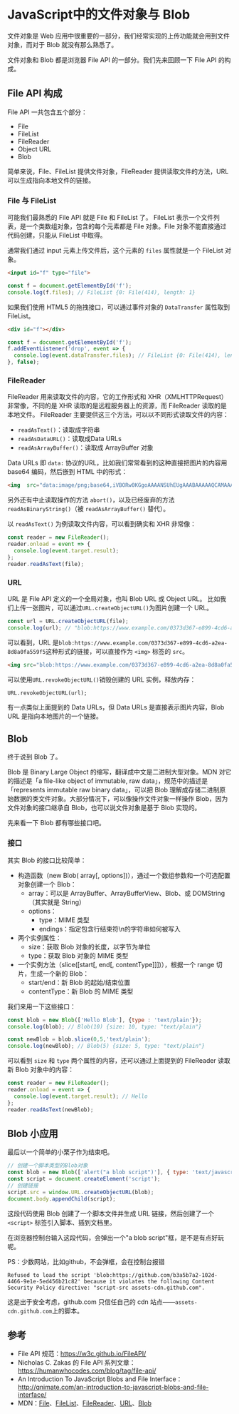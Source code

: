 # JavaScript中的文件对象与 Blob

文件对象是 Web 应用中很重要的一部分，我们经常实现的上传功能就会用到文件对象，而对于 Blob 就没有那么熟悉了。

文件对象和 Blob 都是浏览器 File API 的一部分。我们先来回顾一下 File API 的构成。

##  File API 构成
File API 一共包含五个部分：
- File
- FileList
- FileReader
- Object URL
- Blob

简单来说，File、FileList 提供文件对象，FileReader 提供读取文件的方法，URL 可以生成指向本地文件的链接。

### File 与 FileList
可能我们最熟悉的 File API 就是 File 和 FileList 了。
FileList 表示一个文件列表，是一个类数组对象，包含的每个元素都是 File 对象。File 对象不能直接通过代码创建，只能从 FileList 中取得。

通常我们通过 input 元素上传文件后，这个元素的 `files` 属性就是一个 FileList 对象。
```html
<input id="f" type="file">
```
```js
const f = document.getElementById('f');
console.log(f.files); // FileList {0: File(414), length: 1}
```

如果我们使用 HTML5 的拖拽接口，可以通过事件对象的 `DataTransfer` 属性取到 FileList。
```html
<div id="f"></div>
```
```js
const f = document.getElementById('f');
f.addEventListener('drop', event => {
  console.log(event.dataTransfer.files); // FileList {0: File(414), length: 1}
}, false);
```

### FileReader
FileReader 用来读取文件的内容，它的工作形式和 XHR（XMLHTTPRequest）非常像，不同的是 XHR 读取的是远程服务器上的资源，而 FileReader 读取的是本地文件。
FileReader 主要提供这三个方法，可以以不同形式读取文件的内容：
- `readAsText()`：读取成字符串
- `readAsDataURL()`：读取成Data URLs
- `readAsArrayBuffer()`：读取成 ArrayBuffer 对象

Data URLs 即 `data:` 协议的URL，比如我们常常看到的这种直接把图片的内容用 base64 编码，然后嵌到 HTML 中的形式：
```html
<img  src="data:image/png;base64,iVBORw0KGgoAAAANSUhEUgAAABAAAAAQCAMAAAAoLQ9TAAAABGdBTUEAALGPC/xhBQAAAAFzUkdCAK7OHOkAAAAwUExURUdwTL+/v7+/v8DAwL+/v7+/v7+/v7+/v7q6usLCwr+/v7+/v8HBwcPDw8DAwL+/v8zqaoIAAAAQdFJOUwD0Z8uCPVRQFh7ttBEViXTv1nCIAAAAaUlEQVQY022PUQ7AIAhDwapDdNv9bzumksVFPgx9lopEu5IIZkRxnRkhpQDNrsNoAncirl9y2hkxVDGOaA2mod5meS85EV1lGBNPkHFoc9BHKh89FR7auh6hot+zKrvFjOi6OtH5+9xSD/eZAePNKLIVAAAAAElFTkSuQmCC">
```

另外还有中止读取操作的方法 `abort()`，以及已经废弃的方法 `readAsBinaryString()`（被 `readAsArrayBuffer()` 替代）。

以 `readAsText()` 为例读取文件内容，可以看到确实和 XHR 非常像：
```js
const reader = new FileReader();
reader.onload = event => {
  console.log(event.target.result);
};
reader.readAsText(file);
```

### URL
URL 是 File API 定义的一个全局对象，也叫 Blob URL 或 Object URL。
比如我们上传一张图片，可以通过`URL.createObjectURL()`为图片创建一个 URL。
```js
const url = URL.createObjectURL(file);
console.log(url); // "blob:https://www.example.com/0373d367-e899-4cd6-a2ea-8d8a0fa559f5"
```
可以看到，URL 是`blob:https://www.example.com/0373d367-e899-4cd6-a2ea-8d8a0fa559f5`这种形式的链接，可以直接作为 `<img>` 标签的 `src`。
```html
<img src="blob:https://www.example.com/0373d367-e899-4cd6-a2ea-8d8a0fa559f5">
```

可以使用`URL.revokeObjectURL()`销毁创建的 URL 实例，释放内存：
```
URL.revokeObjectURL(url);
```
有一点类似上面提到的 Data URLs，但 Data URLs 是直接表示图片内容，Blob URL 是指向本地图片的一个链接。

## Blob
终于说到 Blob 了。

Blob 是 Binary Large Object 的缩写，翻译成中文是二进制大型对象。MDN 对它的描述是「a file-like object of immutable, raw data」，规范中的描述是「represents immutable raw binary data」，可以把 Blob 理解成存储二进制原始数据的类文件对象。大部分情况下，可以像操作文件对象一样操作 Blob，因为文件对象的接口继承自 Blob，也可以说文件对象是基于 Blob 实现的。

先来看一下 Blob 都有哪些接口吧。

### 接口
其实 Blob 的接口比较简单：
- 构造函数（new Blob( array[, options])），通过一个数组参数和一个可选配置对象创建一个 Blob：
    - array：可以是 ArrayBuffer、ArrayBufferView、Blob、或 DOMString（其实就是 String）
    - options：
        - type：MIME 类型
        - endings：指定包含行结束符\n的字符串如何被写入
- 两个实例属性：
    - size：获取 Blob 对象的长度，以字节为单位
    - type：获取 Blob 对象的 MIME 类型
- 一个实例方法（slice([start[, end[, contentType]]])），根据一个 range 切片，生成一个新的 Blob：
    - start/end：新 Blob 的起始/结束位置
    - contentType：新 Blob 的 MIME 类型

我们来用一下这些接口：
```js
const blob = new Blob(['Hello Blob'], {type : 'text/plain'});
console.log(blob); // Blob(10) {size: 10, type: "text/plain"}

const newBlob = blob.slice(0,5,'text/plain');
console.log(newBlob); // Blob(5) {size: 5, type: "text/plain"}
```
可以看到 `size` 和 `type` 两个属性的内容，还可以通过上面提到的 FileReader 读取新 Blob 对象中的内容：
```js
const reader = new FileReader();
reader.onload = event => {
  console.log(event.target.result); // Hello
};
reader.readAsText(newBlob);
```

## Blob 小应用
最后以一个简单的小栗子作为结束吧。
```js
// 创建一个脚本类型的Blob对象
const blob = new Blob(['alert("a blob script")'], { type: 'text/javascript' });
const script = document.createElement('script');
// 创建链接
script.src = window.URL.createObjectURL(blob);
document.body.appendChild(script);
```
这段代码使用 Blob 创建了一个脚本文件并生成 URL 链接，然后创建了一个 `<script>` 标签引入脚本、插到文档里。

在浏览器控制台输入这段代码，会弹出一个"a blob script"框，是不是有点好玩呢。

PS：少数网站，比如github，不会弹框，会在控制台报错
```
Refused to load the script 'blob:https://github.com/b3a5b7a2-102d-4466-9e1e-5ed456b21c82' because it violates the following Content Security Policy directive: "script-src assets-cdn.github.com".
```
这是出于安全考虑，github.com 只信任自己的 cdn 站点——`assets-cdn.github.com`上的脚本。

## 参考
- File API 规范：https://w3c.github.io/FileAPI/
- Nicholas C. Zakas 的 File API 系列文章：https://humanwhocodes.com/blog/tag/file-api/
- An Introduction To JavaScript Blobs and File Interface：http://qnimate.com/an-introduction-to-javascript-blobs-and-file-interface/
- MDN：[File](https://developer.mozilla.org/en-US/docs/Web/API/File)、[FileList](https://developer.mozilla.org/en-US/docs/Web/API/FileList)、[FileReader](https://developer.mozilla.org/en-US/docs/Web/API/FileReader)、[URL](https://developer.mozilla.org/en-US/docs/Web/API/URL)、[Blob](https://developer.mozilla.org/en-US/docs/Web/API/Blob)
